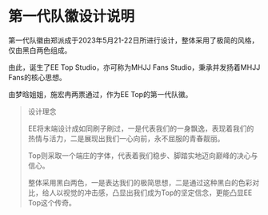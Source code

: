 # 第一代队徽设计说明

第一代队徽由郑派成于2023年5月21-22日所进行设计，整体采用了极简的风格，仅由黑白两色组成。

由此，诞生了EE Top Studio，亦可称为MHJJ Fans Studio，秉承并发扬着MHJJ Fans的核心思想。

由梦晗姐姐，施宏冉两票通过，作为EE Top的第一代队徽。

> 设计理念
> 
> EE将末端设计成如同刷子刷过，一是代表我们的一身飘逸，表现着我们的热情与活力，二是展现出我们一心向前，永不屈服的青春靓丽。
> 
> Top则采取一个端庄的字体，代表着我们稳步、脚踏实地迈向巅峰的决心与信心。
> 
> 整体采用黑白两色，一是表达我们的极简思想，二是通过这种黑白的色彩对比，给人以视觉的冲击感，凸显出我们成为Top的坚定信念，更能凸显EE Top这个传奇。
